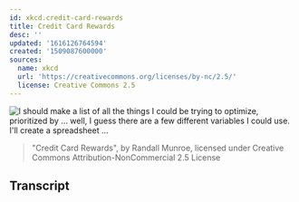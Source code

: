 ```yaml
---
id: xkcd.credit-card-rewards
title: Credit Card Rewards
desc: ''
updated: '1616126764594'
created: '1509087600000'
sources:
  name: xkcd
  url: 'https://creativecommons.org/licenses/by-nc/2.5/'
  license: Creative Commons 2.5
---
```

![I should make a list of all the things I could be trying to optimize, prioritized by ... well, I guess there are a few different variables I could use. I'll create a spreadsheet ...](https://imgs.xkcd.com/comics/credit_card_rewards.png)
> "Credit Card Rewards", by Randall Munroe, licensed under Creative Commons Attribution-NonCommercial 2.5 License

## Transcript
